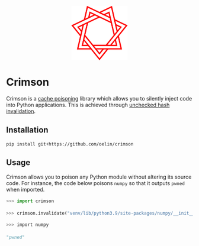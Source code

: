 <p align="center">
    <img src="https://github.com/oelin/crimson/blob/main/images/crimson.svg" width="30%">
</p>

# Crimson

Crimson is a [cache poisoning](https://en.wikipedia.org/wiki/Cache_poisoning) library which allows you to silently inject code into Python applications. This is achieved through [unchecked hash invalidation](https://docs.python.org/3.9/library/py_compile.html#py_compile.PycInvalidationMode.UNCHECKED_HASH).


## Installation 

```sh 
pip install git+https://github.com/oelin/crimson 
``` 


## Usage

Crimson allows you to poison any Python module without altering its source code. For instance, the code below poisons `numpy` so that it outputs `pwned` when imported.

```py 
>>> import crimson

>>> crimson.invalidate("venv/lib/python3.9/site-packages/numpy/__init__.py", "print('pwned')") 
``` 

```py 
>>> import numpy 

"pwned" 
``` 
